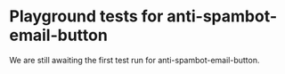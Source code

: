 # Playground tests for anti-spambot-email-button
We are still awaiting the first test run for anti-spambot-email-button.
